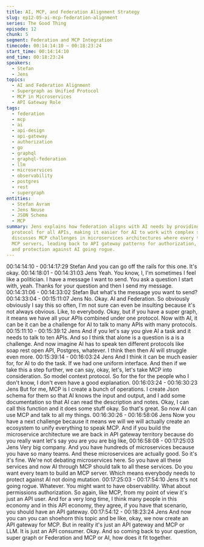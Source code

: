 ```yaml
---
title: AI, MCP, and Federation Alignment Strategy
slug: ep12-05-ai-mcp-federation-alignment
series: The Good Thing
episode: 12
chunk: 5
segment: Federation and MCP Integration
timecode: 00:14:14:10 – 00:18:23:24
start_time: 00:14:14:10
end_time: 00:18:23:24
speakers:
  - Stefan
  - Jens
topics:
  - AI and Federation Alignment
  - Supergraph as Unified Protocol
  - MCP in Microservices
  - API Gateway Role
tags:
  - federation
  - mcp
  - ai
  - api-design
  - api-gateway
  - authorization
  - go
  - graphql
  - graphql-federation
  - llm
  - microservices
  - observability
  - postgres
  - rest
  - supergraph
entities:
  - Stefan Avram
  - Jens Neuse
  - JSON Schema
  - MCP
summary: Jens explains how federation aligns with AI needs by providing a unified
  protocol for all APIs, making it easier for AI to work with complex systems. He
  discusses MCP challenges in microservices architectures where every team would need
  MCP servers, leading back to API gateway patterns for authorization, observability,
  and protection against AI going rogue.
---
```


00:14:14:10 - 00:14:17:29
Stefan
And you can go off the rails for this one. It's okay.
00:14:18:01 - 00:14:31:03
Jens
Yeah. You know, I, I'm sometimes I feel like a politician. I have a message I want to send. You
ask a question I start with, yeah. Thanks for your question and then I send my message.
00:14:31:06 - 00:14:33:02
Stefan
But what's the message you want to send?
00:14:33:04 - 00:15:11:07
Jens
No. Okay. AI and Federation. So obviously obviously I say this so often, I'm not sure can even
be insulting because it's not always obvious. Like, to everybody. Okay, but if you have a super
graph, it means we have all your APIs combined under one protocol. Now with AI, it can be it
can be a challenge for AI to talk to many APIs with many protocols.
00:15:11:10 - 00:15:39:12
Jens
And if you let's say you give AI a task and it needs to talk to ten APIs. And so I think that alone is
a question is a is a challenge. And now imagine AI has to speak ten different protocols like soap
rest open API, Postgres, whatever. I think then then AI will struggle even more.
00:15:39:14 - 00:16:03:24
Jens
And I think it can be much easier for, for AI to do the task. If we had one uniform interface. And
then if we take this a step further, we can say, okay, let's, let's take MCP into consideration. So
model context protocol. So for the for the people who I don't know, I don't even have a good
explanation.
00:16:03:24 - 00:16:30:23
Jens
But for me, MCP is I create a bunch of operations. I create Json schema for them so that AI
knows the input and output, and I add some documentation so that AI can read the description
and notes. Okay, I can call this function and it does some stuff okay. So that's great. So now AI
can use MCP and talk to all my things.
00:16:30:26 - 00:16:58:06
Jens
Now you have a next challenge because it means we will we will actually create an ecosystem
to unify everything to speak MCP. And if you build the microservice architecture we are back in
API gateway territory because do you really want let's say you are you are big like,
00:16:58:08 - 00:17:25:03
Jens
Very big company. And you have hundreds of microservices because you have so many teams.
And these microservices are actually good. So it's it's fine. We're not debating microservices
here. So you have all these services and now AI through MCP should talk to all these services.
Do you want every team to build an MCP server. Which means everybody needs to protect
against AI not doing mutation.
00:17:25:03 - 00:17:54:10
Jens
It's not going rogue. Whatever. You might want to have observability. What about permissions
authorization. So again, like MCP, from my point of view it's just an API user. And for a very long
time, I think many people in this economy and in this API economy, they agree, if you have that
scenario, you should have an API gateway.
00:17:54:12 - 00:18:23:24
Jens
And now you can you can shoehorn this topic and be like, okay, we now create an API gateway
for MCP. But in reality it's just an API gateway and MCP or LLM. It is just an API consumer.
Okay. And so coming back to your question, super graph or Federation and MCP or AI, how
does it fit together.
